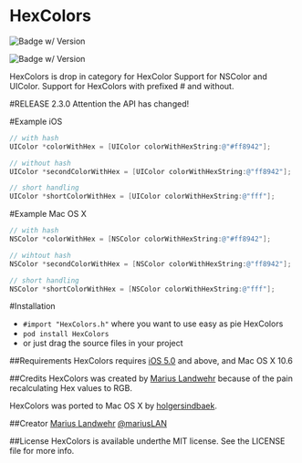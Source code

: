 HexColors
=========================
![Badge w/ Version](https://cocoapod-badges.herokuapp.com/v/HexColors/badge.png)

![Badge w/ Version](https://cocoapod-badges.herokuapp.com/p/HexColors/badge.png)

HexColors is drop in category for HexColor Support for NSColor and UIColor. Support for HexColors with prefixed # and without.

#RELEASE 2.3.0
Attention the API has changed! 

#Example iOS
``` objective-c
// with hash
UIColor *colorWithHex = [UIColor colorWithHexString:@"#ff8942"];

// without hash
UIColor *secondColorWithHex = [UIColor colorWithHexString:@"ff8942"];

// short handling
UIColor *shortColorWithHex = [UIColor colorWithHexString:@"fff"];
```

#Example Mac OS X
``` objective-c
// with hash
NSColor *colorWithHex = [NSColor colorWithHexString:@"#ff8942"];

// wihtout hash
NSColor *secondColorWithHex = [NSColor colorWithHexString:@"ff8942"];

// short handling
NSColor *shortColorWithHex = [NSColor colorWithHexString:@"fff"];
```

#Installation
* `#import "HexColors.h"` where you want to use easy as pie HexColors
* `pod install HexColors`
* or just drag the source files in your project

##Requirements
HexColors requires [iOS 5.0](http://developer.apple.com/library/ios/#releasenotes/General/WhatsNewIniPhoneOS/Articles/iPhoneOS4.html) and above, and Mac OS X 10.6

##Credits
HexColors was created by [Marius Landwehr](https://github.com/mRs-) because of the pain recalculating Hex values to RGB.

HexColors was ported to Mac OS X by [holgersindbaek](https://github.com/holgersindbaek).

##Creator
[Marius Landwehr](https://github.com/mRs-) [@mariusLAN](https://twitter.com/mariusLAN)

##License
HexColors is available underthe MIT license. See the LICENSE file for more info.
